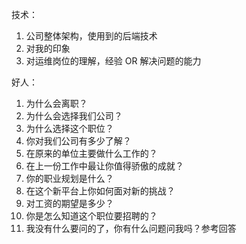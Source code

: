 技术：

1. 公司整体架构，使用到的后端技术
2. 对我的印象
3. 对运维岗位的理解，经验 OR 解决问题的能力

好人：
1. 为什么会离职？
2. 为什么会选择我们公司？
3. 为什么选择这个职位？
4. 你对我们公司有多少了解？
5. 在原来的单位主要做什么工作的？
6. 在上一份工作中最让你值得骄傲的成就？
7. 你的职业规划是什么？
8. 在这个新平台上你如何面对新的挑战？
9. 对工资的期望是多少？
10. 你是怎么知道这个职位要招聘的？
11. 我没有什么要问的了，你有什么问题问我吗？参考回答

